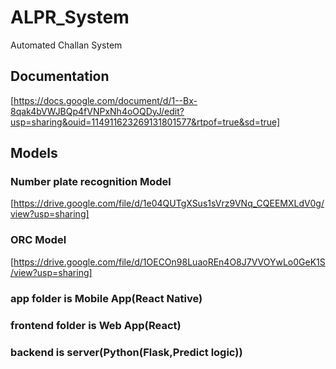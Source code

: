 # ALPR_System
Automated Challan System
## Documentation
[https://docs.google.com/document/d/1--Bx-8qak4bVWJBQp4fVNPxNh4oOQDyJ/edit?usp=sharing&ouid=114911623269131801577&rtpof=true&sd=true]
## Models
### Number plate recognition Model
[https://drive.google.com/file/d/1e04QUTgXSus1sVrz9VNq_CQEEMXLdV0g/view?usp=sharing]
### ORC Model
[https://drive.google.com/file/d/1OECOn98LuaoREn4O8J7VVOYwLo0GeK1S/view?usp=sharing]

### app folder is Mobile App(React Native)
### frontend folder is Web App(React)
### backend is server(Python(Flask,Predict logic))
